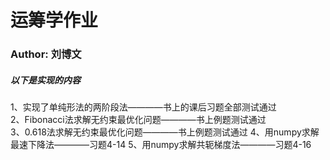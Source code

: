# 运筹学作业

### Author: 刘博文

##### 以下是实现的内容

1、实现了单纯形法的两阶段法————书上的课后习题全部测试通过  
2、Fibonacci法求解无约束最优化问题————书上例题测试通过  
3、0.618法求解无约束最优化问题————书上例题测试通过
4、用numpy求解最速下降法————习题4-14
5、用numpy求解共轭梯度法————习题4-16
